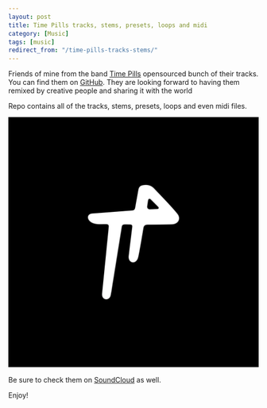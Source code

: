 ```yaml
---
layout: post
title: Time Pills tracks, stems, presets, loops and midi
category: [Music]
tags: [music]
redirect_from: "/time-pills-tracks-stems/"
---
```


Friends of mine from the band [Time Pills](https://soundcloud.com/timepills) opensourced bunch of their tracks. You can find them on [GitHub](https://github.com/nndmlsvc/time-pills). They are looking forward to having them remixed by creative people and sharing it with the world

Repo contains all of the tracks, stems, presets, loops and even midi files.

<a href="https://soundcloud.com/timepills">
  <img
    class="Image Image--small"
    src="/public/img/timepills.jpg"
    alt="Time Pills SoundCloud profile">
</a>

Be sure to check them on [SoundCloud](https://soundcloud.com/timepills) as well.

Enjoy!
